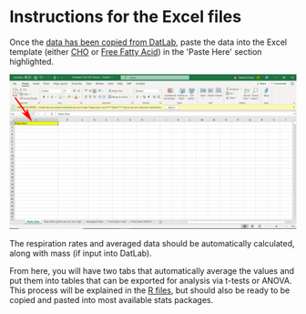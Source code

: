 # Instructions for the Excel files
Once the [data has been copied from DatLab](/README.md), paste the data into the Excel template 
(either [CHO](
/Excel%20Analysis/Template_CHO_O2K_Analysis.xlsx) or 
[Free Fatty Acid](/Excel%20Analysis/Template_FFA_O2K_Analysis.xlsx)) in the 'Paste Here' section highlighted.

![](/Images/Excel_paste.png)

The respiration rates and averaged data should be automatically calculated, along with mass (if input into DatLab).

From here, you will have two tabs that automatically average the values and put them into tables that can be exported for analysis via 
t-tests or ANOVA. This process will be explained in the [R files](/R%20Files), but should also be ready to be copied and pasted into most
available stats packages.
